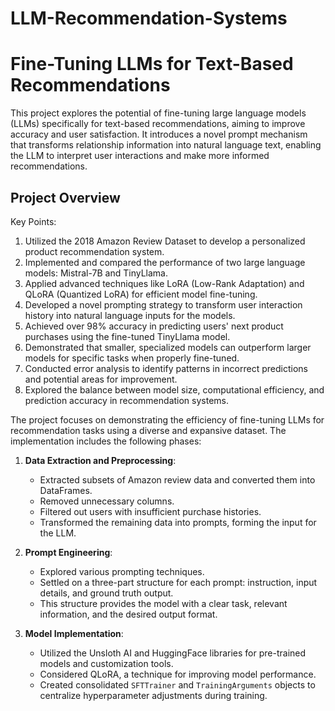 # LLM-Recommendation-Systems

# Fine-Tuning LLMs for Text-Based Recommendations

This project explores the potential of fine-tuning large language models (LLMs) specifically for text-based recommendations, aiming to improve accuracy and user satisfaction. It introduces a novel prompt mechanism that transforms relationship information into natural language text, enabling the LLM to interpret user interactions and make more informed recommendations.

## Project Overview

Key Points:

1. Utilized the 2018 Amazon Review Dataset to develop a personalized product recommendation system.
2. Implemented and compared the performance of two large language models: Mistral-7B and TinyLlama.
3. Applied advanced techniques like LoRA (Low-Rank Adaptation) and QLoRA (Quantized LoRA) for efficient model fine-tuning.
4. Developed a novel prompting strategy to transform user interaction history into natural language inputs for the models.
5. Achieved over 98% accuracy in predicting users' next product purchases using the fine-tuned TinyLlama model.
6. Demonstrated that smaller, specialized models can outperform larger models for specific tasks when properly fine-tuned.
7. Conducted error analysis to identify patterns in incorrect predictions and potential areas for improvement.
8. Explored the balance between model size, computational efficiency, and prediction accuracy in recommendation systems.

The project focuses on demonstrating the efficiency of fine-tuning LLMs for recommendation tasks using a diverse and expansive dataset. The implementation includes the following phases:

1. **Data Extraction and Preprocessing**:
    - Extracted subsets of Amazon review data and converted them into DataFrames.
    - Removed unnecessary columns.
    - Filtered out users with insufficient purchase histories.
    - Transformed the remaining data into prompts, forming the input for the LLM.

2. **Prompt Engineering**:
    - Explored various prompting techniques.
    - Settled on a three-part structure for each prompt: instruction, input details, and ground truth output.
    - This structure provides the model with a clear task, relevant information, and the desired output format.

3. **Model Implementation**:
    - Utilized the Unsloth AI and HuggingFace libraries for pre-trained models and customization tools.
    - Considered QLoRA, a technique for improving model performance.
    - Created consolidated `SFTTrainer` and `TrainingArguments` objects to centralize hyperparameter adjustments during training.
